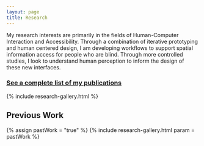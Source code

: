 ```yaml
---
layout: page
title: Research
---
```


My research interests are primarily in the fields of Human-Computer Interaction and Accessibility. Through a combination of iterative prototyping and human centered design, I am developing workflows to support spatial information access for people who are blind. Through more controlled studies, I look to understand human perception to inform the design of these new interfaces.

### [See a complete list of my publications]({{site.baseurl}}/publications/)

{% include research-gallery.html %}


## Previous Work
{% assign pastWork = "true" %}
{% include research-gallery.html param = pastWork %}